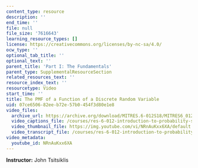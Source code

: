 ```yaml
---
content_type: resource
description: ''
end_time: ''
file: null
file_size: '7616643'
learning_resource_types: []
license: https://creativecommons.org/licenses/by-nc-sa/4.0/
ocw_type: ''
optional_tab_title: ''
optional_text: ''
parent_title: 'Part I: The Fundamentals'
parent_type: SupplementalResourceSection
related_resources_text: ''
resource_index_text: ''
resourcetype: Video
start_time: ''
title: The PMF of a Function of a Discrete Random Variable
uid: 07ce6506-82ee-b72e-57b0-454f3d80e1e8
video_files:
  archive_url: https://archive.org/download/MITRES.6-012S18/MITRES6_012S18_L11-02_300k.mp4
  video_captions_file: /courses/res-6-012-introduction-to-probability-spring-2018/03af2da5ec6355609b4e430cf331a763_NRnAuKxx6XA.vtt
  video_thumbnail_file: https://img.youtube.com/vi/NRnAuKxx6XA/default.jpg
  video_transcript_file: /courses/res-6-012-introduction-to-probability-spring-2018/13fe0268e0e1572252b823fc413b275a_NRnAuKxx6XA.pdf
video_metadata:
  youtube_id: NRnAuKxx6XA
---
```


**Instructor:** John Tsitsiklis

